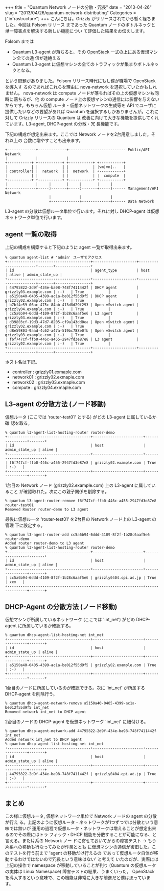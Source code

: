 +++
title = "Quantum Network ノードの分散・冗長"
date = "2013-04-26"
slug = "2013/04/26/quantum-network-distributing"
Categories = ["infrastructure"]
+++
こんにちは。Grizzly がリリースされてから暫く経ちました。今回は Folsom リリース
まであった Quantum ノードのボトルネックと単一障害点を解決する新しい機能につい
て評価した結果をお伝えします。

Folsom までは

* Quantum L3-agent が落ちると、その OpenStack 一式の上にある仮想マシン全ての通
  信が途絶える
* Quantum L3-agent に仮想マシンの全てのトラフィックが集まりボトルネックとなる。

という問題がありました。Folsom リリース時代にもし僕が職場で OpenStack を導入す
るのであればこれらを理由に nova-network を選択していたかもしれません。
nova-network は compute ノードが落ちればその上の仮想マシンも同時に落ちるが、他
の compute ノード上の仮想マシンの通信には影響を与えないからです。もちろん仮想
ルータ・仮想ネットワークの生成等を API でユーザに提供したいなどの要望があれば
Quantum を選択するしかありませんが。これに対して Grizzly リリースの Quantum は
改善に向けて大きな機能を提供してくれています。L3-agent, DHCP-agent の分散・冗
長機能です。

下記の構成が想定出来ます。ここでは Network ノードを2台用意しました。それ以上の
台数に増やすことも出来ます。

    +-------------+-------------+-------------------------- Public/API Network
    |             |             |
    +-----------+ +-----------+ +-----------+ +-----------+
    |           | |           | |           | |vm|vm|..   |
    | controller| |  network  | |  network  | +-----------+
    |           | |           | |           | |  compute  |
    +-----------+ +-----------+ +-----------+ +-----------+
    |             |     |       |     |       |     |
    +-------------+-----)-------+-----)-------+-----)------ Management/API Network
                        |             |             |
                        +-------------+-------------+------ Data Network

L3-agent の分散は仮想ルータ単位で行います。それに対し DHCP-agent は仮想
ネットワーク単位で行います。

agent 一覧の取得
----

上記の構成を構築すると下記のように agent 一覧が取得出来ます。

    % quantum agent-list # 'admin' ユーザでアクセス
    +--------------------------------------+--------------------+-----------------------+-------+----------------+
    | id                                   | agent_type         | host                  | alive | admin_state_up |
    +--------------------------------------+--------------------+-----------------------+-------+----------------+
    | 44795822-2d9f-434e-ba98-748f7411442f | DHCP agent         | grizzly03.example.com | :-)   | True           |
    | a5150a40-0405-4399-ac1a-be012f55d9f5 | DHCP agent         | grizzly02.example.com | :-)   | True           |
    | b7bf4e59-06ac-475c-84ab-413d8d29f293 | Open vSwitch agent | grizzly04.example.com | :-)   | True           |
    | cc5a6b94-6ddd-4109-8f2f-1b28c6aaf5e6 | L3 agent           | grizzly03.example.com | :-)   | True           |
    | d39803cf-19d3-47d7-8205-cf9a143dd0ea | Open vSwitch agent | grizzly02.example.com | :-)   | True           |
    | d8e59803-9aad-4c62-a47a-519bc788e0fb | Open vSwitch agent | grizzly03.example.com | :-)   | True           |
    | f6f747cf-ffb0-446c-a455-2947fd3e87e8 | L3 agent           | grizzly02.example.com | :-)   | True           |
    +--------------------------------------+--------------------+-----------------------+-------+----------------+

ホスト名は下記。

* controller : grizzly01.exmaple.com
* network01  : grizzly02.exmaple.com
* network02  : grizzly03.exmaple.com
* compute    : grizzly04.exmaple.com

L3-agent の分散方法 (ノード移動)
----

仮想ルータ (ここでは 'router-test01' とする) がどの L3-agent に属しているか確
認を取る。

    % quantum l3-agent-list-hosting-router router-demo
    +--------------------------------------+-----------------------+----------------+-------+
    | id                                   | host                  | admin_state_up | alive |
    +--------------------------------------+-----------------------+----------------+-------+
    | f6f747cf-ffb0-446c-a455-2947fd3e87e8 | grizzly02.example.com | True           | :-)   |
    +--------------------------------------+-----------------------+----------------+-------+

1台目の Network ノード (grizzly02.example.com) 上の L3-agent に属していること
が確認取れた。次にこの親子関係を削除する。

    % quantum l3-agent-router-remove f6f747cf-ffb0-446c-a455-2947fd3e87e8 router-test01
    Removed Router router-demo to L3 agent

最後に仮想ルータ 'router-test01' を2台目の Network ノード上の L3-agent の管理
下に設定する。

    % quantum l3-agent-router-add cc5a6b94-6ddd-4109-8f2f-1b28c6aaf5e6 router-demo
    Added router router-demo to L3 agent
    % quantum l3-agent-list-hosting-router router-demo
    +--------------------------------------+-----------------------+----------------+-------+
    | id                                   | host                  | admin_state_up | alive |
    +--------------------------------------+-----------------------+----------------+-------+
    | cc5a6b94-6ddd-4109-8f2f-1b28c6aaf5e6 | grizzly0404.cpi.ad.jp | True           | xxx   |
    +--------------------------------------+-----------------------+----------------+-------+

DHCP-Agent の分散方法 (ノード移動)
----

仮想マシンが所属しているネットワーク (ここでは 'int_net') がどの DHCP-agent に所属しているか確認する。

    % quantum dhcp-agent-list-hosting-net int_net
    +--------------------------------------+-----------------------+----------------+-------+
    | id                                   | host                  | admin_state_up | alive |
    +--------------------------------------+-----------------------+----------------+-------+
    | a5150a40-0405-4399-ac1a-be012f55d9f5 | grizzly02.example.com | True           | :-)   |
    +--------------------------------------+-----------------------+----------------+-------+

1台目のノードに所属しているのが確認できる。次に 'int_net' が所属する DHCP-agent を削除行う。

    % quantum dhcp-agent-network-remove a5150a40-0405-4399-ac1a-be012f55d9f5 int_net
    Removed network int_net to DHCP agent

2台目のノードの DHCP-agent を仮想ネットワーク 'int_net' に紐付ける。

    % quantum dhcp-agent-network-add 44795822-2d9f-434e-ba98-748f7411442f int_net
    Added network int_net to DHCP agent
    % quantum dhcp-agent-list-hosting-net int_net
    +--------------------------------------+-----------------------+----------------+-------+
    | id                                   | host                  | admin_state_up | alive |
    +--------------------------------------+-----------------------+----------------+-------+
    | 44795822-2d9f-434e-ba98-748f7411442f | grizzly0404.cpi.ad.jp | True           | :-)   |
    +--------------------------------------+-----------------------+----------------+-------+

まとめ
----

この様に仮想ルータ, 仮想ネットワーク単位で Network ノードの agent の分散が行え
る。上記のように仮想ルータ・ネットワークが1つずつでは分散という意味では無いが
運用の過程で仮想ルータ・ネットワークは増えることが想定出来るのでその際にはトラ
フィック・DHCP 機能を分散することが可能になる、と言える。また片系の Network ノー
ドに寄せておいてからの障害テスト -> もう片系への移動も行なってみたが作業ととも
に仮想マシンの通信が復旧した。このテストを行う前まで 'agent の移動だけ行えるの
であって仮想ルータ自体が移動するわけではないので冗長という意味はない' と考えて
いたのだが、実際には上記の操作で namespace が移動していることが判り (Quantum
の仮想ルータの実体は Linux Namespace) 障害テストの結果、うまくいった。
OpenStack を導入するという意味で、この機能は非常に大きな前進だと僕は思っていま
す。


